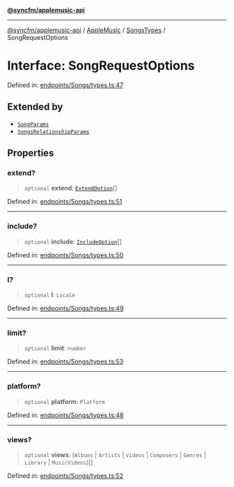 [**@syncfm/applemusic-api**](../../../../../../README.md)

***

[@syncfm/applemusic-api](../../../../../../globals.md) / [AppleMusic](../../../README.md) / [SongsTypes](../README.md) / SongRequestOptions

# Interface: SongRequestOptions

Defined in: [endpoints/Songs/types.ts:47](https://github.com/sync-fm/applemusic-api/blob/9ff258d5e3837a0cb0f9914911c5614d92f344ed/src/endpoints/Songs/types.ts#L47)

## Extended by

- [`SongParams`](SongParams.md)
- [`SongsRelationshipParams`](SongsRelationshipParams.md)

## Properties

### extend?

> `optional` **extend**: [`ExtendOption`](../enumerations/ExtendOption.md)[]

Defined in: [endpoints/Songs/types.ts:51](https://github.com/sync-fm/applemusic-api/blob/9ff258d5e3837a0cb0f9914911c5614d92f344ed/src/endpoints/Songs/types.ts#L51)

***

### include?

> `optional` **include**: [`IncludeOption`](../enumerations/IncludeOption.md)[]

Defined in: [endpoints/Songs/types.ts:50](https://github.com/sync-fm/applemusic-api/blob/9ff258d5e3837a0cb0f9914911c5614d92f344ed/src/endpoints/Songs/types.ts#L50)

***

### l?

> `optional` **l**: `Locale`

Defined in: [endpoints/Songs/types.ts:49](https://github.com/sync-fm/applemusic-api/blob/9ff258d5e3837a0cb0f9914911c5614d92f344ed/src/endpoints/Songs/types.ts#L49)

***

### limit?

> `optional` **limit**: `number`

Defined in: [endpoints/Songs/types.ts:53](https://github.com/sync-fm/applemusic-api/blob/9ff258d5e3837a0cb0f9914911c5614d92f344ed/src/endpoints/Songs/types.ts#L53)

***

### platform?

> `optional` **platform**: `Platform`

Defined in: [endpoints/Songs/types.ts:48](https://github.com/sync-fm/applemusic-api/blob/9ff258d5e3837a0cb0f9914911c5614d92f344ed/src/endpoints/Songs/types.ts#L48)

***

### views?

> `optional` **views**: (`Albums` \| `Artists` \| `Videos` \| `Composers` \| `Genres` \| `Library` \| `MusicVideos`)[]

Defined in: [endpoints/Songs/types.ts:52](https://github.com/sync-fm/applemusic-api/blob/9ff258d5e3837a0cb0f9914911c5614d92f344ed/src/endpoints/Songs/types.ts#L52)
